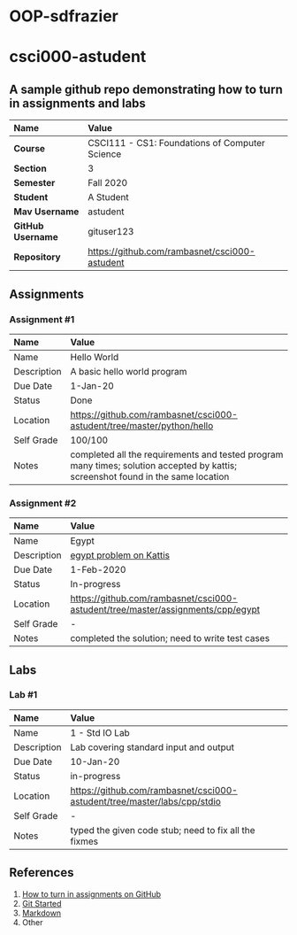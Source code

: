 # OOP-sdfrazier
# csci000-astudent

## A sample github repo demonstrating how to turn in assignments and labs

| Name | Value |
|:---|:---|
| **Course** | CSCI111 - CS1: Foundations of Computer Science |
| **Section** | 3 |
| **Semester** | Fall 2020 |
| **Student** | A Student |
| **Mav Username**            | astudent |
| **GitHub Username**         | gituser123 |
| **Repository**          | https://github.com/rambasnet/csci000-astudent |

## Assignments

### Assignment #1

| Name | Value |
| :--- | :--- |
| Name | Hello World |
| Description | A basic hello world program |
| Due Date | 1-Jan-20 |
| Status | Done |
| Location | https://github.com/rambasnet/csci000-astudent/tree/master/python/hello |
| Self Grade | 100/100 |
| Notes | completed all the requirements and tested program many times; solution accepted by kattis; screenshot found in the same location |

### Assignment #2

| Name | Value |
| :--- | :--- |
| Name | Egypt |
| Description | [egypt problem on Kattis](https://open.kattis.com/problems/egypt) |
| Due Date | 1-Feb-2020 |
| Status | In-progress |
| Location | https://github.com/rambasnet/csci000-astudent/tree/master/assignments/cpp/egypt |
| Self Grade | - |
| Notes | completed the solution; need to write test cases |


## Labs

### Lab #1

| Name | Value |
| :--- | :--- |
| Name | 1 - Std IO Lab |
| Description | Lab covering standard input and output |
| Due Date | 10-Jan-20 |
| Status | in-progress |
| Location | https://github.com/rambasnet/csci000-astudent/tree/master/labs/cpp/stdio |
| Self Grade | - |
| Notes | typed the given code stub; need to fix all the fixmes |


## References

1. [How to turn in assignments on GitHub](https://docs.google.com/document/d/16mixtVA-dePbWidBzI3JXNW4kFhRyT7XsJgL6GtGvGA/edit?usp=sharing)
2. [Git Started](https://docs.google.com/document/d/1M0YeBfFPy5YPpfX7312R9-IldjagimvEma_YhgeLPcw/edit#heading=h.ssqvh5gmotj4)
3. [Markdown](https://github.com/adam-p/markdown-here/wiki/Markdown-Cheatsheet)
4. Other

